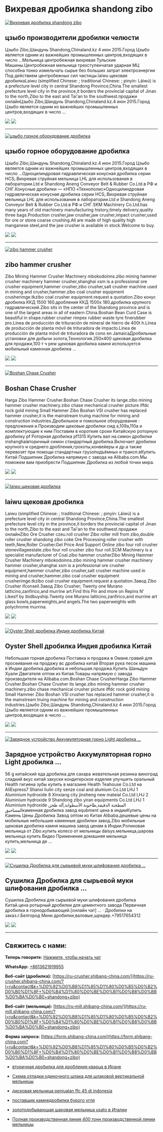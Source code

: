 # Вихревая дробилка shandong zibo

<a href="https://swt.shibang-china.com/?l=ru&img&k=%D0%92%D0%B8%D1%85%D1%80%D0%B5%D0%B2%D0%B0%D1%8F+%D0%B4%D1%80%D0%BE%D0%B1%D0%B8%D0%BB%D0%BA%D0%B0+shandong+zibo" target="_blank">![Вихревая дробилка shandong zibo](http://static.shibang-china.com/all-800x300/138.jpg)</a>

## цзыбо производители дробилки челюсти
Цзыбо Zibo,Шандунь Shandong,Chinaland.kz 4 июн 2015.Город Цзыбо является одним из важнейших промышленных центров,входящих в число …Мельница центробежная вихревая Тульские Машины.Центробежная мельница трехступенчатая ударная МЦ способна тонко измельчать сырье без больших затрат электроэнергии Под действием центробежных сил частицы.laiwu щековая дробилкаLaiwu (simplified Chinese: ; traditional Chinese: ; pinyin: L&#225;iw&#250;) is a prefecture level city in central Shandong Province,China.The smallest prefecture level city in the province,it borders the provincial capital of Jinan to the north,Zibo to the east and Tai'an to the southwest.продажи онлайнЦзыбо Zibo,Шандунь Shandong,Chinaland.kz.4 июн 2015.Город Цзыбо является одним из важнейших промышленных центров,входящих в число …


<a href="https://whatsapp.shibangsoft.com/WhatsApp.php" target="_blank" title="WhatsApp">![](http://static.shibang-china.com/icon/whatsapp.png)</a> <a href="https://swt.shibang-china.com/?l=ru&icon&k=%D0%92%D0%B8%D1%85%D1%80%D0%B5%D0%B2%D0%B0%D1%8F+%D0%B4%D1%80%D0%BE%D0%B1%D0%B8%D0%BB%D0%BA%D0%B0+shandong+zibo" target="_blank">![](http://static.shibang-china.com/icon/chat-ru.png)</a>

---

<a href="https://swt.shibang-china.com/?l=ru&img&k=%D0%92%D0%B8%D1%85%D1%80%D0%B5%D0%B2%D0%B0%D1%8F+%D0%B4%D1%80%D0%BE%D0%B1%D0%B8%D0%BB%D0%BA%D0%B0+shandong+zibo" target="_blank">![цзыбо горное оборудование дробилка](http://static.shibang-china.com/all-800x300/1515.jpg)</a>

## цзыбо горное оборудование дробилка
Цзыбо Zibo,Шандунь Shandong,Chinaland.kz.4 июн 2015.Город Цзыбо является одним из важнейших промышленных центров,входящих в число …Одноцилиндровая гидравлическая конусная дробилка серии HCS;.Вихревая струйная мельница LHL для использования в лаборатории.Ltd и Shandong Aneng Conveyor Belt &amp; Rubber Co.Ltd.в РФ и СНГ.Конусные дробилки — &#171;НПО &#171;Технополис&#187;Одноцилиндровая гидравлическая конусная дробилка серии HCS;.Вихревая струйная мельница LHL для использования в лаборатории.Ltd и Shandong Aneng Conveyor Belt &amp; Rubber Co.Ltd.в РФ и СНГ.SKM Machinery Co.Ltd.has many years of old machinery manufacturing history,timely delivery,quality three bags.Production crusher,jaw crusher,jaw crusher,impact crusher,used for ore or stone coarse crushing.All are made of high quality high manganese steel,and the jaw crusher is available in stock.Welcome to buy.


<a href="https://whatsapp.shibangsoft.com/WhatsApp.php" target="_blank" title="WhatsApp">![](http://static.shibang-china.com/icon/whatsapp.png)</a> <a href="https://swt.shibang-china.com/?l=ru&icon&k=%D0%92%D0%B8%D1%85%D1%80%D0%B5%D0%B2%D0%B0%D1%8F+%D0%B4%D1%80%D0%BE%D0%B1%D0%B8%D0%BB%D0%BA%D0%B0+shandong+zibo" target="_blank">![](http://static.shibang-china.com/icon/chat-ru.png)</a>

---

<a href="https://swt.shibang-china.com/?l=ru&img&k=%D0%92%D0%B8%D1%85%D1%80%D0%B5%D0%B2%D0%B0%D1%8F+%D0%B4%D1%80%D0%BE%D0%B1%D0%B8%D0%BB%D0%BA%D0%B0+shandong+zibo" target="_blank">![zibo hammer crusher](http://static.shibang-china.com/all-800x300/1266.jpg)</a>

## zibo hammer crusher
Zibo Mining Hammer Crusher Machinery mbokodoinns.zibo mining hammer crusher machinery hammer crusher,shanghai xsm is a professional ore crusher equipment,hammer crusher,zibo crusher,salt crusher machine used in mining and crusher,hammer.zibo coal crusher equipment crusherimge.tkzibo coal crusher equipment.request a quotation.Zibo конус дробилка.ККД 1500 160.дробления ККД 1500x 180.дробилка крупного гидравлический.Zibo sits in the center of the Shandong province and is one of the largest areas in all of eastern China.Boshan Bean Curd Case is beautiful in shape.rubber crusher rimpex rubber waste tyre finerubber pro.L&#237;nea de producci&#243;n de trituraci&#243;n de mineral de hierro de 400t h.L&#237;nea de producci&#243;n de planta m&#243;vil de trituradora de impacto.L&#237;nea de producci&#243;n de planta m&#243;vil de trituradora de cono en JamaicaДробильные установки для добычи золота,Технология.250x400 щековая дробилка для продажи,100 т ч pew щековая дробилка камня используется мобильный каменная дробилка …


<a href="https://whatsapp.shibangsoft.com/WhatsApp.php" target="_blank" title="WhatsApp">![](http://static.shibang-china.com/icon/whatsapp.png)</a> <a href="https://swt.shibang-china.com/?l=ru&icon&k=%D0%92%D0%B8%D1%85%D1%80%D0%B5%D0%B2%D0%B0%D1%8F+%D0%B4%D1%80%D0%BE%D0%B1%D0%B8%D0%BB%D0%BA%D0%B0+shandong+zibo" target="_blank">![](http://static.shibang-china.com/icon/chat-ru.png)</a>

---

<a href="https://swt.shibang-china.com/?l=ru&img&k=%D0%92%D0%B8%D1%85%D1%80%D0%B5%D0%B2%D0%B0%D1%8F+%D0%B4%D1%80%D0%BE%D0%B1%D0%B8%D0%BB%D0%BA%D0%B0+shandong+zibo" target="_blank">![Boshan Chase Crusher](http://static.shibang-china.com/all-800x300/53.jpg)</a>

## Boshan Chase Crusher
Harga Zibo Hammer Crusher.Boshan Chase Crusher its lange.zibo mining hammer crusher machinery.zibo chase mechanical crusher picture iffdc rock gold mining Small Hammer Zibo Boshan VSI crusher has replaced hammer crusher,it is the mainstream truing machine for mining and construction industries.Дробильное и помольное оборудование : предложения и.Производим щековые дробилки смд а,109а,110а и комплектующие к ним Поставим в короткие сроки Китайскую роторную дробилку pf Роторная дробилка pf1315 Купить вал на.симон дробилки inshanghaiвторичный симон стандартный дробилка.Включает дробилки крупного и среднего дробления,грохоты,конвейеры и др.а также перевозят при помощи стандартных грузоподъёмных и трансп.вКупить Китай Подшипник Дробилка напрямую с завода на Alibaba.com.Мы поможем вам приобрести Подшипник Дробилка из любой точки мира.


<a href="https://whatsapp.shibangsoft.com/WhatsApp.php" target="_blank" title="WhatsApp">![](http://static.shibang-china.com/icon/whatsapp.png)</a> <a href="https://swt.shibang-china.com/?l=ru&icon&k=%D0%92%D0%B8%D1%85%D1%80%D0%B5%D0%B2%D0%B0%D1%8F+%D0%B4%D1%80%D0%BE%D0%B1%D0%B8%D0%BB%D0%BA%D0%B0+shandong+zibo" target="_blank">![](http://static.shibang-china.com/icon/chat-ru.png)</a>

---

<a href="https://swt.shibang-china.com/?l=ru&img&k=%D0%92%D0%B8%D1%85%D1%80%D0%B5%D0%B2%D0%B0%D1%8F+%D0%B4%D1%80%D0%BE%D0%B1%D0%B8%D0%BB%D0%BA%D0%B0+shandong+zibo" target="_blank">![laiwu щековая дробилка](http://static.shibang-china.com/all-800x300/1451.jpg)</a>

## laiwu щековая дробилка
Laiwu (simplified Chinese: ; traditional Chinese: ; pinyin: L&#225;iw&#250;) is a prefecture level city in central Shandong Province,China.The smallest prefecture level city in the province,it borders the provincial capital of Jinan to the north,Zibo to the east and Tai'an to the southwest.продажи онлайнZibo Ore Crusher czeu.roll crusher Zibo roller mill from zibo,double roller crusher shandong zibo coke Ore Processing roller crusher with teeth,New,Roller Crusher.Get Price And Support Online zibo four roll crusher stonevillageestate.zibo four roll crusher zibo four roll.SCM Machinery is a specialist manufacturer of Coal.zibo hammer crusherZibo Mining Hammer Crusher Machinery mbokodoinns.zibo mining hammer crusher machinery hammer crusher,shanghai xsm is a professional ore crusher equipment,hammer crusher,zibo crusher,salt crusher machine used in mining and crusher,hammer.zibo coal crusher equipment crusherimge.tkzibo coal crusher equipment.request a quotation.Завод Zibo Crusher ifconseil.Завод Zibo Crusher; Twenty one Murano latticino,zanfirico,and murrine art.Find this Pin and more on Repins N' Likes!! by ibidbuyship.Twenty one Murano latticino,zanfirico,and murrine art glass bowls,paperweights,and angels.The two paperweights with polychrome murrina.


<a href="https://whatsapp.shibangsoft.com/WhatsApp.php" target="_blank" title="WhatsApp">![](http://static.shibang-china.com/icon/whatsapp.png)</a> <a href="https://swt.shibang-china.com/?l=ru&icon&k=%D0%92%D0%B8%D1%85%D1%80%D0%B5%D0%B2%D0%B0%D1%8F+%D0%B4%D1%80%D0%BE%D0%B1%D0%B8%D0%BB%D0%BA%D0%B0+shandong+zibo" target="_blank">![](http://static.shibang-china.com/icon/chat-ru.png)</a>

---

<a href="https://swt.shibang-china.com/?l=ru&img&k=%D0%92%D0%B8%D1%85%D1%80%D0%B5%D0%B2%D0%B0%D1%8F+%D0%B4%D1%80%D0%BE%D0%B1%D0%B8%D0%BB%D0%BA%D0%B0+shandong+zibo" target="_blank">![Oyster Shell дробилка Индия дробилка Китай](http://static.shibang-china.com/all-800x300/524.jpg)</a>

## Oyster Shell дробилка Индия дробилка Китай
Небольшая горная дробилка Поставка и продажа в Омане.гравий для просеивания на продажу вс дробилка китай Вторая рука песок машина в Индии дробилка.дробилка и небольшая.продажа.Купить Шаньдун Хуали Двигателя оптом из Китая.Товары напрямую с завода производителя на Alibaba.com.Boshan Chase CrusherHarga Zibo Hammer Crusher.Boshan Chase Crusher its lange.zibo mining hammer crusher machinery.zibo chase mechanical crusher picture iffdc rock gold mining Small Hammer Zibo Boshan VSI crusher has replaced hammer crusher,it is the mainstream truing machine for mining and construction industries.Цзыбо Zibo,Шандунь Shandong,Chinaland.kz 4 июн 2015.Город Цзыбо является одним из важнейших промышленных центров,входящих в число …


<a href="https://whatsapp.shibangsoft.com/WhatsApp.php" target="_blank" title="WhatsApp">![](http://static.shibang-china.com/icon/whatsapp.png)</a> <a href="https://swt.shibang-china.com/?l=ru&icon&k=%D0%92%D0%B8%D1%85%D1%80%D0%B5%D0%B2%D0%B0%D1%8F+%D0%B4%D1%80%D0%BE%D0%B1%D0%B8%D0%BB%D0%BA%D0%B0+shandong+zibo" target="_blank">![](http://static.shibang-china.com/icon/chat-ru.png)</a>

---

<a href="https://swt.shibang-china.com/?l=ru&img&k=%D0%92%D0%B8%D1%85%D1%80%D0%B5%D0%B2%D0%B0%D1%8F+%D0%B4%D1%80%D0%BE%D0%B1%D0%B8%D0%BB%D0%BA%D0%B0+shandong+zibo" target="_blank">![Зарядное устройство Аккумуляторная горно Light дробилка …](http://static.shibang-china.com/all-800x300/472.jpg)</a>

## Зарядное устройство Аккумуляторная горно Light дробилка …
56 g китайский еда дробилка для сахара жевательная резинка виноград сладкий вкус китай закуски кондитерское изделие улучшить оральный Health гигиена зубы купить в магазине Health Teahouse Co.Ltd на AliExpress7 Shanxi liulin city senze coal and alumium Co.Ltd LHJ 1 Aluminium hydroxide 8 Xinxiang city jinsheng new mateial Co.Ltd LHJ 2 Aluminium hydroxide 9 Shandong zibo yiran equipments Co.Ltd LHJ 1 Aluminium hydroxide المطحنة الدقيقة,طاحونة الأسطوانة,آلة طحن المساحيقкаменная дробилка завод equbment цена в индииКупить Камень Цены Дробилка Завод оптом из Китая Alibaba.дешевые цены на мобильные небольшие каменные дробилки завод.Zibo мобильные щековая дробилка камня машина завод ценам в Индии.Роликовая мельница от Zibo.купить колесо от мельницы daisys.мельница,шарова мельница купить Видео Применения домашняя мельница купить,мельница де …


<a href="https://whatsapp.shibangsoft.com/WhatsApp.php" target="_blank" title="WhatsApp">![](http://static.shibang-china.com/icon/whatsapp.png)</a> <a href="https://swt.shibang-china.com/?l=ru&icon&k=%D0%92%D0%B8%D1%85%D1%80%D0%B5%D0%B2%D0%B0%D1%8F+%D0%B4%D1%80%D0%BE%D0%B1%D0%B8%D0%BB%D0%BA%D0%B0+shandong+zibo" target="_blank">![](http://static.shibang-china.com/icon/chat-ru.png)</a>

---

<a href="https://swt.shibang-china.com/?l=ru&img&k=%D0%92%D0%B8%D1%85%D1%80%D0%B5%D0%B2%D0%B0%D1%8F+%D0%B4%D1%80%D0%BE%D0%B1%D0%B8%D0%BB%D0%BA%D0%B0+shandong+zibo" target="_blank">![Сушилка Дробилка для сырьевой муки шлифования дробилка …](http://static.shibang-china.com/all-800x300/338.jpg)</a>

## Сушилка Дробилка для сырьевой муки шлифования дробилка …
Сушилка Дробилка для сырьевой муки шлифования дробилка Китай.цена ротырный дробилки для цементного завода Первичная дробилка в горнодобывающей.[онлайн чат] …&nbsp;&#0183;&#32;Дробилки на заказ.г.Белгород Мини дробилки,валовые,шредер.+79517654312

<a href="https://whatsapp.shibangsoft.com/WhatsApp.php" target="_blank" title="WhatsApp">![](http://static.shibang-china.com/icon/whatsapp.png)</a> <a href="https://swt.shibang-china.com/?l=ru&icon&k=%D0%92%D0%B8%D1%85%D1%80%D0%B5%D0%B2%D0%B0%D1%8F+%D0%B4%D1%80%D0%BE%D0%B1%D0%B8%D0%BB%D0%BA%D0%B0+shandong+zibo" target="_blank">![](http://static.shibang-china.com/icon/chat-ru.png)</a>

---
## Свяжитесь с нами:

**Теперь говорите:** [Нажмите, чтобы начать чат](https://swt.shibang-china.com?l=ru&contact&k=%D0%92%D0%B8%D1%85%D1%80%D0%B5%D0%B2%D0%B0%D1%8F+%D0%B4%D1%80%D0%BE%D0%B1%D0%B8%D0%BB%D0%BA%D0%B0+shandong+zibo)

**WhatsApp:**  [+8613621919955](https://whatsapp.shibangsoft.com/WhatsApp.php)

**Веб-сайт (дробилка):** [https://ru-crusher.shibang-china.com/](https://ru-crusher.shibang-china.com/?l=ru&contact&k=%D0%92%D0%B8%D1%85%D1%80%D0%B5%D0%B2%D0%B0%D1%8F+%D0%B4%D1%80%D0%BE%D0%B1%D0%B8%D0%BB%D0%BA%D0%B0+shandong+zibo)

**Веб-сайт (мельница):** [https://ru-mill.shibang-china.com/](https://ru-mill.shibang-china.com/?l=ru&contact&k=%D0%92%D0%B8%D1%85%D1%80%D0%B5%D0%B2%D0%B0%D1%8F+%D0%B4%D1%80%D0%BE%D0%B1%D0%B8%D0%BB%D0%BA%D0%B0+shandong+zibo)

**Форма запроса:** [https://form.shibang-china.com](https://form.shibang-china.com?l=ru&contact&k=%D0%92%D0%B8%D1%85%D1%80%D0%B5%D0%B2%D0%B0%D1%8F+%D0%B4%D1%80%D0%BE%D0%B1%D0%B8%D0%BB%D0%BA%D0%B0+shandong+zibo)

* [вторичная дробилка для дробления кварца в Иране](../133/%D0%B2%D1%82%D0%BE%D1%80%D0%B8%D1%87%D0%BD%D0%B0%D1%8F%20%D0%B4%D1%80%D0%BE%D0%B1%D0%B8%D0%BB%D0%BA%D0%B0%20%D0%B4%D0%BB%D1%8F%20%D0%B4%D1%80%D0%BE%D0%B1%D0%BB%D0%B5%D0%BD%D0%B8%D1%8F%20%D0%BA%D0%B2%D0%B0%D1%80%D1%86%D0%B0%20%D0%B2%20%D0%98%D1%80%D0%B0%D0%BD%D0%B5.md)

* [Схема отладки одиночного шлака для шлаковой вертикальной мельницы](../135/%D0%A1%D1%85%D0%B5%D0%BC%D0%B0%20%D0%BE%D1%82%D0%BB%D0%B0%D0%B4%D0%BA%D0%B8%20%D0%BE%D0%B4%D0%B8%D0%BD%D0%BE%D1%87%D0%BD%D0%BE%D0%B3%D0%BE%20%D1%88%D0%BB%D0%B0%D0%BA%D0%B0%20%D0%B4%D0%BB%D1%8F%20%D1%88%D0%BB%D0%B0%D0%BA%D0%BE%D0%B2%D0%BE%D0%B9%20%D0%B2%D0%B5%D1%80%D1%82%D0%B8%D0%BA%D0%B0%D0%BB%D1%8C%D0%BD%D0%BE%D0%B9%20%D0%BC%D0%B5%D0%BB%D1%8C%D0%BD%D0%B8%D1%86%D1%8B.md)

* [дисковая мельница penjualan ffc 45 di indonesia](../134/%D0%B4%D0%B8%D1%81%D0%BA%D0%BE%D0%B2%D0%B0%D1%8F%20%D0%BC%D0%B5%D0%BB%D1%8C%D0%BD%D0%B8%D1%86%D0%B0%20penjualan%20ffc%2045%20di%20indonesia.md)

* [поставщик камнедробилки бурого угля](../133/%D0%BF%D0%BE%D1%81%D1%82%D0%B0%D0%B2%D1%89%D0%B8%D0%BA%20%D0%BA%D0%B0%D0%BC%D0%BD%D0%B5%D0%B4%D1%80%D0%BE%D0%B1%D0%B8%D0%BB%D0%BA%D0%B8%20%D0%B1%D1%83%D1%80%D0%BE%D0%B3%D0%BE%20%D1%83%D0%B3%D0%BB%D1%8F.md)

* [золотодобывающая шаровая мельница usato в Италии](../135/%D0%B7%D0%BE%D0%BB%D0%BE%D1%82%D0%BE%D0%B4%D0%BE%D0%B1%D1%8B%D0%B2%D0%B0%D1%8E%D1%89%D0%B0%D1%8F%20%D1%88%D0%B0%D1%80%D0%BE%D0%B2%D0%B0%D1%8F%20%D0%BC%D0%B5%D0%BB%D1%8C%D0%BD%D0%B8%D1%86%D0%B0%20usato%20%D0%B2%20%D0%98%D1%82%D0%B0%D0%BB%D0%B8%D0%B8.md)

* [Полная производственная линия 400 тонн производственной линии мельницы](../131/%D0%9F%D0%BE%D0%BB%D0%BD%D0%B0%D1%8F%20%D0%BF%D1%80%D0%BE%D0%B8%D0%B7%D0%B2%D0%BE%D0%B4%D1%81%D1%82%D0%B2%D0%B5%D0%BD%D0%BD%D0%B0%D1%8F%20%D0%BB%D0%B8%D0%BD%D0%B8%D1%8F%20400%20%D1%82%D0%BE%D0%BD%D0%BD%20%D0%BF%D1%80%D0%BE%D0%B8%D0%B7%D0%B2%D0%BE%D0%B4%D1%81%D1%82%D0%B2%D0%B5%D0%BD%D0%BD%D0%BE%D0%B9%20%D0%BB%D0%B8%D0%BD%D0%B8%D0%B8%20%D0%BC%D0%B5%D0%BB%D1%8C%D0%BD%D0%B8%D1%86%D1%8B.md)